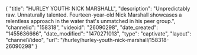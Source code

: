 {
    "title": "HURLEY YOUTH: NICK MARSHALL",
    "description": "Unpredictably raw. Unnaturally talented. Fourteen-year-old Nick Marshall showcases a relentless approach in the water that's unmatched in his peer group.",
    "channelid": "158318",
    "videoid": "26090298",
    "date_created": "1455636666",
    "date_modified": "1470271013",
    "type": "captivate",
    "layout": "channelVideo",
    "url": "\/hurley\/hurley-youth-nick-marshall\/158318-26090298"
}